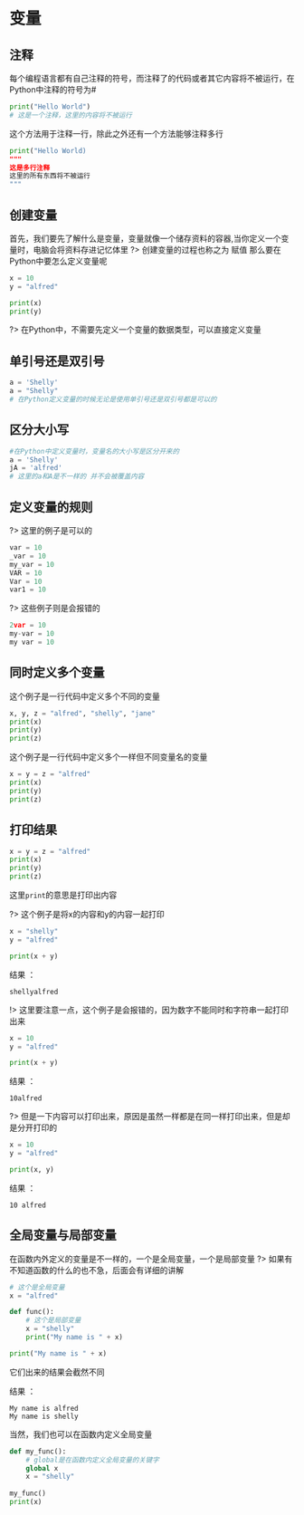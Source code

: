 # 变量
## 注释
每个编程语言都有自己注释的符号，而注释了的代码或者其它内容将不被运行，在Python中注释的符号为#

```python
print("Hello World")
# 这是一个注释，这里的内容将不被运行
```

这个方法用于注释一行，除此之外还有一个方法能够注释多行

```python
print("Hello World)
"""
这是多行注释
这里的所有东西将不被运行
"""
```


## 创建变量
首先，我们要先了解什么是变量，变量就像一个储存资料的容器,当你定义一个变量时，电脑会将资料存进记忆体里
?> 创建变量的过程也称之为 赋值
那么要在Python中要怎么定义变量呢
```python
x = 10
y = "alfred"

print(x)
print(y)
```

?> 在Python中，不需要先定义一个变量的数据类型，可以直接定义变量

## 单引号还是双引号
```python
a = 'Shelly'
a = "Shelly"
# 在Python定义变量的时候无论是使用单引号还是双引号都是可以的
```

## 区分大小写
```python
#在Python中定义变量时，变量名的大小写是区分开来的
a = 'Shelly'
jA = 'alfred'
# 这里的a和A是不一样的 并不会被覆盖内容
```

## 定义变量的规则

?> 这里的例子是可以的
```python
var = 10
_var = 10
my_var = 10
VAR = 10
Var = 10
var1 = 10
```

?> 这些例子则是会报错的
```python
2var = 10
my-var = 10
my var = 10
```

## 同时定义多个变量
这个例子是一行代码中定义多个不同的变量
```python
x, y, z = "alfred", "shelly", "jane"
print(x)
print(y)
print(z)
```

这个例子是一行代码中定义多个一样但不同变量名的变量
```python
x = y = z = "alfred"
print(x)
print(y)
print(z)
```

## 打印结果
```python
x = y = z = "alfred"
print(x)
print(y)
print(z)
```
这里```print```的意思是打印出内容


?> 这个例子是将x的内容和y的内容一起打印
```python
x = "shelly"
y = "alfred"

print(x + y)
```

结果 ：
```
shellyalfred
```

!> 这里要注意一点，这个例子是会报错的，因为数字不能同时和字符串一起打印出来
```python
x = 10
y = "alfred"

print(x + y)
```

结果 ：
```
10alfred
```

?> 但是一下内容可以打印出来，原因是虽然一样都是在同一样打印出来，但是却是分开打印的
```python
x = 10
y = "alfred"

print(x, y)
```

结果 ：
```
10 alfred
```

## 全局变量与局部变量

在函数内外定义的变量是不一样的，一个是全局变量，一个是局部变量
?> 如果有不知道函数的什么的也不急，后面会有详细的讲解

```python
# 这个是全局变量
x = "alfred"

def func():
    # 这个是局部变量
    x = "shelly"
    print("My name is " + x)

print("My name is " + x)
```
它们出来的结果会截然不同

结果 ：
```
My name is alfred
My name is shelly
```


当然，我们也可以在函数内定义全局变量

```python
def my_func():
    # global是在函数内定义全局变量的关键字
    global x
    x = "shelly"
    
my_func()
print(x)
```
